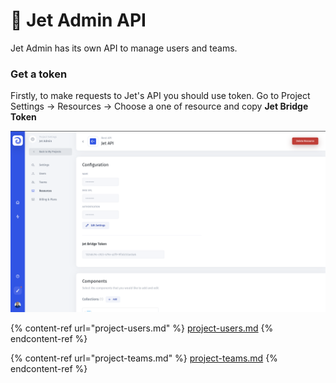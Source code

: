 # 🛫 Jet Admin API

Jet Admin has its own API to manage users and teams.

### Get a token

Firstly, to make requests to Jet's API you should use token. Go to Project Settings -> Resources ->  Choose a one of resource and copy **Jet Bridge Token**

![](<../../.gitbook/assets/image (731).png>)

{% content-ref url="project-users.md" %}
[project-users.md](project-users.md)
{% endcontent-ref %}

{% content-ref url="project-teams.md" %}
[project-teams.md](project-teams.md)
{% endcontent-ref %}

